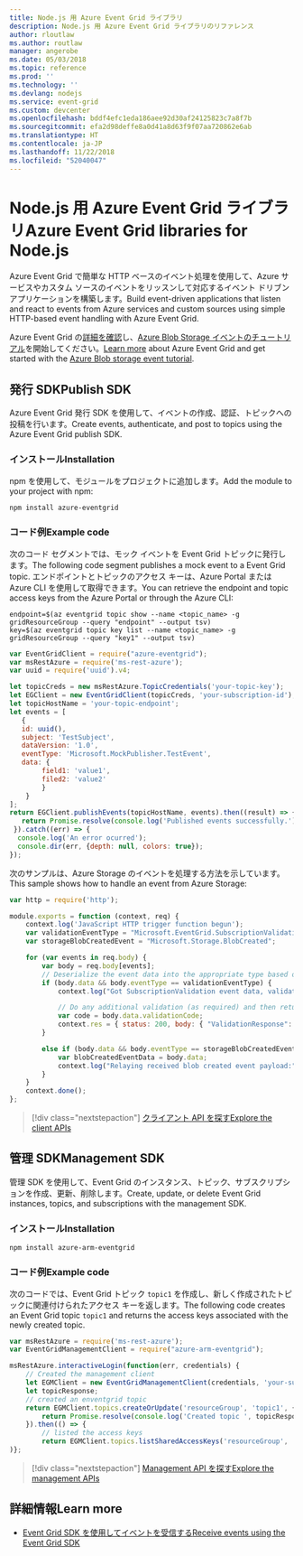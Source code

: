 ```yaml
---
title: Node.js 用 Azure Event Grid ライブラリ
description: Node.js 用 Azure Event Grid ライブラリのリファレンス
author: rloutlaw
ms.author: routlaw
manager: angerobe
ms.date: 05/03/2018
ms.topic: reference
ms.prod: ''
ms.technology: ''
ms.devlang: nodejs
ms.service: event-grid
ms.custom: devcenter
ms.openlocfilehash: bddf4efc1eda186aee92d30af24125823c7a8f7b
ms.sourcegitcommit: efa2d98deffe8a0d41a8d63f9f07aa720862e6ab
ms.translationtype: HT
ms.contentlocale: ja-JP
ms.lasthandoff: 11/22/2018
ms.locfileid: "52040047"
---
```

# <a name="azure-event-grid-libraries-for-nodejs"></a><span data-ttu-id="8b732-103">Node.js 用 Azure Event Grid ライブラリ</span><span class="sxs-lookup"><span data-stu-id="8b732-103">Azure Event Grid libraries for Node.js</span></span>

<span data-ttu-id="8b732-104">Azure Event Grid で簡単な HTTP ベースのイベント処理を使用して、Azure サービスやカスタム ソースのイベントをリッスンして対応するイベント ドリブン アプリケーションを構築します。</span><span class="sxs-lookup"><span data-stu-id="8b732-104">Build event-driven applications that listen and react to events from Azure services and custom sources using simple HTTP-based event handling with Azure Event Grid.</span></span>

<span data-ttu-id="8b732-105">Azure Event Grid の[詳細を確認](/azure/event-grid/overview)し、[Azure Blob Storage イベントのチュートリアル](/azure/storage/blobs/storage-blob-event-quickstart)を開始してください。</span><span class="sxs-lookup"><span data-stu-id="8b732-105">[Learn more](/azure/event-grid/overview) about Azure Event Grid and get started with the [Azure Blob storage event tutorial](/azure/storage/blobs/storage-blob-event-quickstart).</span></span> 

## <a name="publish-sdk"></a><span data-ttu-id="8b732-106">発行 SDK</span><span class="sxs-lookup"><span data-stu-id="8b732-106">Publish SDK</span></span>

<span data-ttu-id="8b732-107">Azure Event Grid 発行 SDK を使用して、イベントの作成、認証、トピックへの投稿を行います。</span><span class="sxs-lookup"><span data-stu-id="8b732-107">Create events, authenticate, and post to topics using the Azure Event Grid publish SDK.</span></span>

### <a name="installation"></a><span data-ttu-id="8b732-108">インストール</span><span class="sxs-lookup"><span data-stu-id="8b732-108">Installation</span></span>

<span data-ttu-id="8b732-109">npm を使用して、モジュールをプロジェクトに追加します。</span><span class="sxs-lookup"><span data-stu-id="8b732-109">Add the module to your project with npm:</span></span>

```bash
npm install azure-eventgrid
```

### <a name="example-code"></a><span data-ttu-id="8b732-110">コード例</span><span class="sxs-lookup"><span data-stu-id="8b732-110">Example code</span></span>

<span data-ttu-id="8b732-111">次のコード セグメントでは、モック イベントを Event Grid トピックに発行します。</span><span class="sxs-lookup"><span data-stu-id="8b732-111">The following code segment publishes a mock event to a Event Grid topic.</span></span> <span data-ttu-id="8b732-112">エンドポイントとトピックのアクセス キーは、Azure Portal または Azure CLI を使用して取得できます。</span><span class="sxs-lookup"><span data-stu-id="8b732-112">You can retrieve the endpoint and topic access keys from the Azure Portal or through the Azure CLI:</span></span>

```azurecli-interactive
endpoint=$(az eventgrid topic show --name <topic_name> -g gridResourceGroup --query "endpoint" --output tsv)
key=$(az eventgrid topic key list --name <topic_name> -g gridResourceGroup --query "key1" --output tsv)
```

```javascript
var EventGridClient = require("azure-eventgrid");
var msRestAzure = require('ms-rest-azure');
var uuid = require('uuid').v4;

let topicCreds = new msRestAzure.TopicCredentials('your-topic-key');
let EGClient = new EventGridClient(topicCreds, 'your-subscription-id');
let topicHostName = 'your-topic-endpoint';
let events = [
   {
   id: uuid(),
   subject: 'TestSubject',
   dataVersion: '1.0',
   eventType: 'Microsoft.MockPublisher.TestEvent',
   data: {
        field1: 'value1',
        filed2: 'value2'
        }
    }
];
return EGClient.publishEvents(topicHostName, events).then((result) => {
   return Promise.resolve(console.log('Published events successfully.'));
 }).catch((err) => {
  console.log('An error ocurred');
  console.dir(err, {depth: null, colors: true});
});
```

<span data-ttu-id="8b732-113">次のサンプルは、Azure Storage のイベントを処理する方法を示しています。</span><span class="sxs-lookup"><span data-stu-id="8b732-113">This sample shows how to handle an event from Azure Storage:</span></span>

```javascript
var http = require('http');

module.exports = function (context, req) {
    context.log('JavaScript HTTP trigger function begun');
    var validationEventType = "Microsoft.EventGrid.SubscriptionValidationEvent";
    var storageBlobCreatedEvent = "Microsoft.Storage.BlobCreated";

    for (var events in req.body) {
        var body = req.body[events];
        // Deserialize the event data into the appropriate type based on event type  
        if (body.data && body.eventType == validationEventType) {
            context.log("Got SubscriptionValidation event data, validation code: " + body.data.validationCode + " topic: " + body.topic);

            // Do any additional validation (as required) and then return back the below response
            var code = body.data.validationCode;
            context.res = { status: 200, body: { "ValidationResponse": code } };
        }

        else if (body.data && body.eventType == storageBlobCreatedEvent) {
            var blobCreatedEventData = body.data;
            context.log("Relaying received blob created event payload:" + JSON.stringify(blobCreatedEventData));
        }
    }
    context.done();
};
```

> [!div class="nextstepaction"]
> [<span data-ttu-id="8b732-114">クライアント API を探す</span><span class="sxs-lookup"><span data-stu-id="8b732-114">Explore the client APIs</span></span>](/javascript/api/overview/azure/eventgrid/client)

## <a name="management-sdk"></a><span data-ttu-id="8b732-115">管理 SDK</span><span class="sxs-lookup"><span data-stu-id="8b732-115">Management SDK</span></span>

<span data-ttu-id="8b732-116">管理 SDK を使用して、Event Grid のインスタンス、トピック、サブスクリプションを作成、更新、削除します。</span><span class="sxs-lookup"><span data-stu-id="8b732-116">Create, update, or delete Event Grid instances, topics, and subscriptions with the management SDK.</span></span>

### <a name="installation"></a><span data-ttu-id="8b732-117">インストール</span><span class="sxs-lookup"><span data-stu-id="8b732-117">Installation</span></span>

```
npm install azure-arm-eventgrid
```

### <a name="example-code"></a><span data-ttu-id="8b732-118">コード例</span><span class="sxs-lookup"><span data-stu-id="8b732-118">Example code</span></span>

<span data-ttu-id="8b732-119">次のコードでは、Event Grid トピック `topic1` を作成し、新しく作成されたトピックに関連付けられたアクセス キーを返します。</span><span class="sxs-lookup"><span data-stu-id="8b732-119">The following code creates an Event Grid topic `topic1` and returns the access keys associated with the newly created topic.</span></span>

```javascript
var msRestAzure = require('ms-rest-azure');
var EventGridManagementClient = require("azure-arm-eventgrid");

msRestAzure.interactiveLogin(function(err, credentials) {
    // Created the management client
    let EGMClient = new EventGridManagementClient(credentials, 'your-subscription-id');
    let topicResponse;
    // created an enventgrid topic
    return EGMClient.topics.createOrUpdate('resourceGroup', 'topic1', { location: 'westus' }).then((topicResponse) => {
        return Promise.resolve(console.log('Created topic ', topicResponse));
    }).then(() => {
        // listed the access keys
        return EGMClient.topics.listSharedAccessKeys('resourceGroup', 'topic1')}
)};
```

> [!div class="nextstepaction"]
> [<span data-ttu-id="8b732-120">Management API を探す</span><span class="sxs-lookup"><span data-stu-id="8b732-120">Explore the management APIs</span></span>](/javascript/api/overview/azure/eventgrid/management)

## <a name="learn-more"></a><span data-ttu-id="8b732-121">詳細情報</span><span class="sxs-lookup"><span data-stu-id="8b732-121">Learn more</span></span>

- [<span data-ttu-id="8b732-122">Event Grid SDK を使用してイベントを受信する</span><span class="sxs-lookup"><span data-stu-id="8b732-122">Receive events using the Event Grid SDK</span></span>](/azure/event-grid/receive-events)
